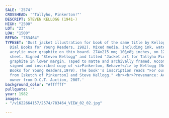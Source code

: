 ```yaml
---
SALE: '2574'
CROSSHEAD: '"Tallyho, Pinkerton!"'
DESCRIPT: STEVEN KELLOGG (1941-)
HIGH: "2500"
LOT: "23"
LOW: "1500"
REFNO: "783464"
TYPESET: 'Dust jacket illustration for book of the same title by Kellogg (New York:
  Dial Books for Young Readers, 1982). Mixed media, including ink, watercolor, and
  acrylic over graphite on thin board. 274x215 mm; 10¾x8½ inches, on 12¾x10¾-inch
  sheet. Signed "Steven Kellogg" and titled "Jacket art for Tallyho Pinkerton" in
  graphite in lower margin. Taped to matte and archivally framed. Accompanied by a
  signed and inscribed copy of <i>Pinkerton, Behave!</i> by Kellogg (New York: Dial
  Books for Young Readers,1979). The book''s inscription reads "For our friend Fiona
  from [sketch of Pinkerton] and Steve Kellogg." <br><br>Provenance: Acquired by current
  owner from D.C.T. Auction, 2007.'
background_color: "#ffffff"
pullquote: ''
year: 1982
images:
- "/v1622664157/2574/783464_VIEW_02_02.jpg"

---
```

